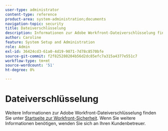 ```yaml
---
user-type: administrator
content-type: reference
product-area: system-administration;documents
navigation-topic: security
title: Dateiverschlüsselung
description: Informationen zur Adobe Workfront-Dateiverschlüsselung finden Sie auf der Startseite Workfront-Sicherheit . Wenn Sie weitere Informationen benötigen, wenden Sie sich an Ihren Kundenbetreuer.
author: Caroline
feature: System Setup and Administration
role: Admin
exl-id: 36424cd3-61a0-4d19-9071-7d78c8570bfe
source-git-commit: f2f825280204b56d2dc85efc7a315a4377e551c7
workflow-type: tm+mt
source-wordcount: '51'
ht-degree: 0%

---
```


# Dateiverschlüsselung

Weitere Informationen zur Adobe Workfront-Dateiverschlüsselung finden Sie unter [Startseite zur Workfront-Sicherheit](https://www.workfront.com/workfront-security). Wenn Sie weitere Informationen benötigen, wenden Sie sich an Ihren Kundenbetreuer.
